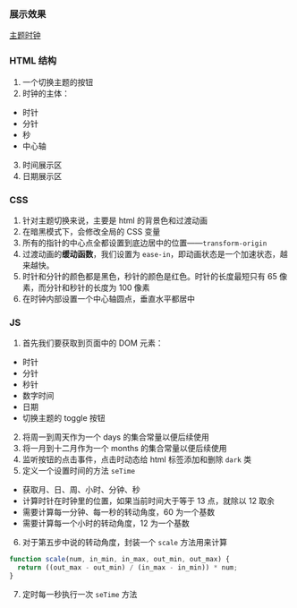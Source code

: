 ### 展示效果

[主题时钟](http://project-demo.ihsxu.com/theme-clock/)

### HTML 结构

1. 一个切换主题的按钮
2. 时钟的主体：

- 时针
- 分针
- 秒
- 中心轴

3. 时间展示区
4. 日期展示区

### CSS

1. 针对主题切换来说，主要是 html 的背景色和过渡动画
2. 在暗黑模式下，会修改全局的 CSS 变量
3. 所有的指针的中心点全都设置到底边居中的位置——`transform-origin`
4. 过渡动画的**缓动函数**，我们设置为 `ease-in`，即动画状态是一个加速状态，越来越快。
5. 时针和分针的颜色都是黑色，秒针的颜色是红色。时针的长度最短只有 65 像素，而分针和秒针的长度为 100 像素
6. 在时钟内部设置一个中心轴圆点，垂直水平都居中

### JS

1. 首先我们要获取到页面中的 DOM 元素：

- 时针
- 分针
- 秒针
- 数字时间
- 日期
- 切换主题的 toggle 按钮

2. 将周一到周天作为一个 days 的集合常量以便后续使用
3. 将一月到十二月作为一个 months 的集合常量以便后续使用
4. 监听按钮的点击事件，点击时动态给 html 标签添加和删除 `dark` 类
5. 定义一个设置时间的方法 `seTime`

- 获取月、日、周、小时、分钟、秒
- 计算时针在时钟里的位置，如果当前时间大于等于 13 点，就除以 12 取余
- 需要计算每一分钟、每一秒的转动角度，60 为一个基数
- 需要计算每一个小时的转动角度，12 为一个基数

6. 对于第五步中说的转动角度，封装一个 `scale` 方法用来计算

```js
function scale(num, in_min, in_max, out_min, out_max) {
  return ((out_max - out_min) / (in_max - in_min)) * num;
}
```

7. 定时每一秒执行一次 `seTime` 方法
